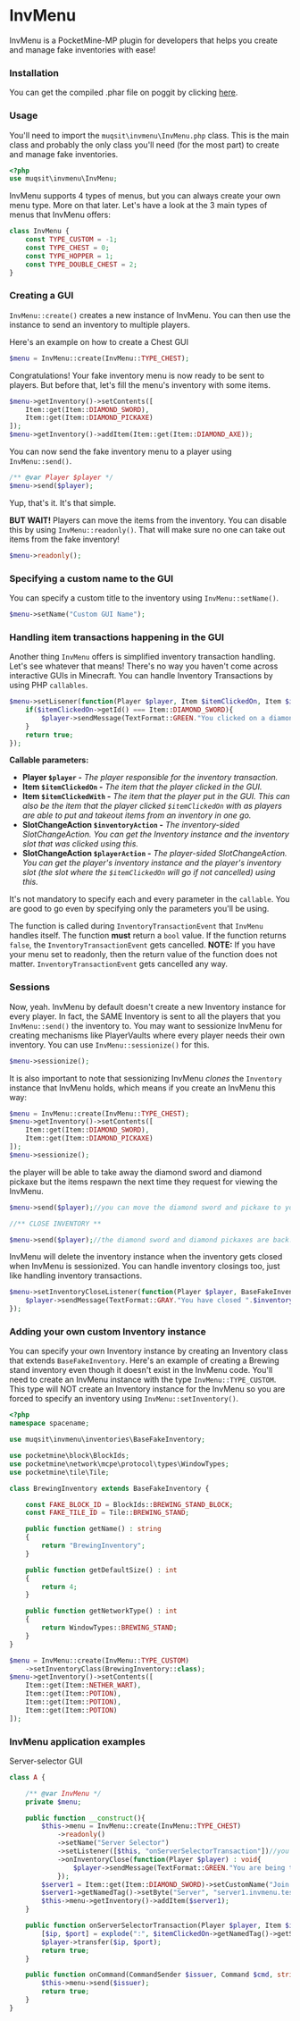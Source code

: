 # InvMenu
InvMenu is a PocketMine-MP plugin for developers that helps you create and manage fake inventories with ease!


### Installation
You can get the compiled .phar file on poggit by clicking [here](https://poggit.pmmp.io/ci/Muqsit/InvMenu/~).

### Usage
You'll need to import the `muqsit\invmenu\InvMenu.php` class. This is the main class and probably the only class you'll need (for the most part) to create and manage fake inventories.
```php
<?php
use muqsit\invmenu\InvMenu;
```

InvMenu supports 4 types of menus, but you can always create your own menu type. More on that later. Let's have a look at the 3 main types of menus that InvMenu offers:
```php
class InvMenu {
    const TYPE_CUSTOM = -1;
    const TYPE_CHEST = 0;
    const TYPE_HOPPER = 1;
    const TYPE_DOUBLE_CHEST = 2;
}
```

### Creating a GUI
`InvMenu::create()` creates a new instance of InvMenu. You can then use the instance to send an inventory to multiple players.

Here's an example on how to create a Chest GUI
```php
$menu = InvMenu::create(InvMenu::TYPE_CHEST);
```
Congratulations! Your fake inventory menu is now ready to be sent to players. But before that, let's fill the menu's inventory with some items.
```php
$menu->getInventory()->setContents([
    Item::get(Item::DIAMOND_SWORD),
    Item::get(Item::DIAMOND_PICKAXE)
]);
$menu->getInventory()->addItem(Item::get(Item::DIAMOND_AXE));
```
You can now send the fake inventory menu to a player using `InvMenu::send()`.
```php
/** @var Player $player */
$menu->send($player);
```
Yup, that's it. It's that simple.

**BUT WAIT!** Players can move the items from the inventory. You can disable this by using `InvMenu::readonly()`. That will make sure no one can take out items from the fake inventory!
```php
$menu->readonly();
```

### Specifying a custom name to the GUI
You can specify a custom title to the inventory using `InvMenu::setName()`.
```php
$menu->setName("Custom GUI Name");
```

### Handling item transactions happening in the GUI
Another thing `InvMenu` offers is simplified inventory transaction handling. Let's see whatever that means!
There's no way you haven't come across interactive GUIs in Minecraft. You can handle Inventory Transactions by using PHP `callables`.
```php
$menu->setLisener(function(Player $player, Item $itemClickedOn, Item $itemClickedWith) : bool{
    if($itemClickedOn->getId() === Item::DIAMOND_SWORD){
        $player->sendMessage(TextFormat::GREEN."You clicked on a diamond sword!");
    }
    return true;
});
```
**Callable parameters:**
- **Player `$player` -** *The player responsible for the inventory transaction.*
- **Item `$itemClickedOn` -** *The item that the player clicked in the GUI.*
- **Item `$itemClickedWith` -** *The item that the player put in the GUI. This can also be the item that the player clicked `$itemClickedOn` with as players are able to put and takeout items from an inventory in one go.*
- **SlotChangeAction `$inventoryAction` -** *The inventory-sided SlotChangeAction. You can get the Inventory instance and the inventory slot that was clicked using this.*
- **SlotChangeAction `$playerAction` -** *The player-sided SlotChangeAction. You can get the player's inventory instance and the player's inventory slot (the slot where the `$itemClickedOn` will go if not cancelled) using this.*

It's not mandatory to specify each and every parameter in the `callable`. You are good to go even by specifying only the parameters you'll be using.

The function is called during `InventoryTransactionEvent` that `InvMenu` handles itself. The function **must** return a `bool` value.
If the function returns `false`, the `InventoryTransactionEvent` gets cancelled.
**NOTE:** If you have your menu set to readonly, then the return value of the function does not matter. `InventoryTransactionEvent` gets cancelled any way.


### Sessions
Now, yeah. InvMenu by default doesn't create a new Inventory instance for every player. In fact, the SAME Inventory is sent to all the players that you `InvMenu::send()` the inventory to.
You may want to sessionize InvMenu for creating mechanisms like PlayerVaults where every player needs their own inventory.
You can use `InvMenu::sessionize()` for this.
```php
$menu->sessionize();
```
It is also important to note that sessionizing InvMenu *clones* the `Inventory` instance that InvMenu holds, which means if you create an InvMenu this way:
```php
$menu = InvMenu::create(InvMenu::TYPE_CHEST);
$menu->getInventory()->setContents([
    Item::get(Item::DIAMOND_SWORD),
    Item::get(Item::DIAMOND_PICKAXE)
]);
$menu->sessionize();
```
the player will be able to take away the diamond sword and diamond pickaxe but the items respawn the next time they request for viewing the InvMenu.
```php
$menu->send($player);//you can move the diamond sword and pickaxe to your inventory.

//** CLOSE INVENTORY **

$menu->send($player);//the diamond sword and diamond pickaxes are back!
```
InvMenu will delete the inventory instance when the inventory gets closed when InvMenu is sessionized. You can handle inventory closings too, just like handling inventory transactions.

```php
$menu->setInventoryCloseListener(function(Player $player, BaseFakeInventory $inventory) : void{
    $player->sendMessage(TextFormat::GRAY."You have closed ".$inventory->getName()." while it had ".count($inventory->getContents())." items in it!");
});
```

### Adding your own custom Inventory instance
You can specify your own Inventory instance by creating an Inventory class that extends `BaseFakeInventory`. Here's an example of creating a Brewing stand inventory even though it doesn't exist in the InvMenu code. You'll need to create an InvMenu instance with the type `InvMenu::TYPE_CUSTOM`. This type will NOT create an Inventory instance for the InvMenu so you are forced to specify an inventory using `InvMenu::setInventory()`.
```php
<?php
namespace spacename;

use muqsit\invmenu\inventories\BaseFakeInventory;

use pocketmine\block\BlockIds;
use pocketmine\network\mcpe\protocol\types\WindowTypes;
use pocketmine\tile\Tile;

class BrewingInventory extends BaseFakeInventory {

    const FAKE_BLOCK_ID = BlockIds::BREWING_STAND_BLOCK;
    const FAKE_TILE_ID = Tile::BREWING_STAND;

    public function getName() : string
    {
        return "BrewingInventory";
    }

    public function getDefaultSize() : int
    {
        return 4;
    }

    public function getNetworkType() : int
    {
        return WindowTypes::BREWING_STAND;
    }
}

$menu = InvMenu::create(InvMenu::TYPE_CUSTOM)
    ->setInventoryClass(BrewingInventory::class);
$menu->getInventory()->setContents([
    Item::get(Item::NETHER_WART),
    Item::get(Item::POTION),
    Item::get(Item::POTION),
    Item::get(Item::POTION)
]);
```

### InvMenu application examples
Server-selector GUI
```php
class A {

    /** @var InvMenu */
    private $menu;

    public function __construct(){
        $this->menu = InvMenu::create(InvMenu::TYPE_CHEST)
            ->readonly()
            ->setName("Server Selector")
            ->setListener([$this, "onServerSelectorTransaction"])//you can call class functions this way
            ->onInventoryClose(function(Player $player) : void{
                $player->sendMessage(TextFormat::GREEN."You are being transferred...");
            });
        $server1 = Item::get(Item::DIAMOND_SWORD)->setCustomName("Join Server1");
        $server1->getNamedTag()->setByte("Server", "server1.invmenu.test:19132");
        $this->menu->getInventory()->addItem($server1);
    }

    public function onServerSelectorTransaction(Player $player, Item $itemClickedOn) : bool{
        [$ip, $port] = explode(":", $itemClickedOn->getNamedTag()->getString("Server", "play.withinvmenu.plugin:19132"));
        $player->transfer($ip, $port);
        return true;
    }

    public function onCommand(CommandSender $issuer, Command $cmd, string $label, array $args) : bool{
        $this->menu->send($issuer);
        return true;
    }
}
```

